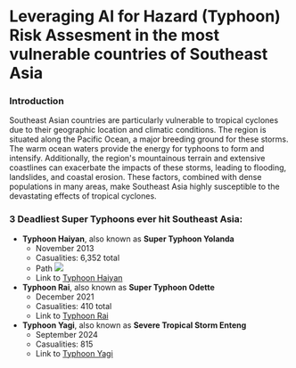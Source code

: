 # Leveraging AI for Hazard (Typhoon) Risk Assesment in the most vulnerable countries of Southeast Asia
### Introduction

Southeast Asian countries are particularly vulnerable to tropical cyclones due to their geographic location and climatic conditions. The region is situated along the Pacific Ocean, a major breeding ground for these storms. The warm ocean waters provide the energy for typhoons to form and intensify. Additionally, the region's mountainous terrain and extensive coastlines can exacerbate the impacts of these storms, leading to flooding, landslides, and coastal erosion. These factors, combined with dense populations in many areas, make Southeast Asia highly susceptible to the devastating effects of tropical cyclones.

### 3 Deadliest Super Typhoons ever hit Southeast Asia:
- __Typhoon Haiyan__, also known as __Super Typhoon Yolanda__
  * November 2013
  * Casualities: 6,352 total
  * Path <img src="https://en.wikipedia.org/wiki/File:Haiyan_2013_path.png"></img>
  * Link to [Typhoon Haiyan](https://en.wikipedia.org/wiki/Typhoon_Haiyan)
- __Typhoon Rai__, also known as __Super Typhoon Odette__
  * December 2021
  * Casualities: 410 total
  * Link to [Typhoon Rai](https://en.wikipedia.org/wiki/Typhoon_Rai)
- __Typhoon Yagi__, also known as __Severe Tropical Storm Enteng__
  * September 2024
  * Casualities: 815
  * Link to [Typhoon Yagi](https://en.wikipedia.org/wiki/Typhoon_Yagi)
  
